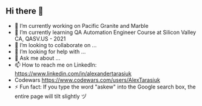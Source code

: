 ## Hi there 👋

- 🔭 I’m currently working on Pacific Granite and Marble
- 🌱 I’m currently learning QA Automation Engineer Course at Silicon Valley CA, QASV.US - 2021
- 👯 I’m looking to collaborate on ...
- 🤔 I’m looking for help with ...
- 💬 Ask me about ...
- 📫 How to reach me on LinkedIn: https://www.linkedin.com/in/alexandertarasiuk
- Codewars https://www.codewars.com/users/AlexTarasiuk
- ⚡ Fun fact: If you type the word "askew" into the Google search box, the entire page will tilt slightly ヅ
